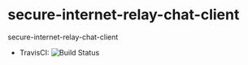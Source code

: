# secure-internet-relay-chat-client
secure-internet-relay-chat-client

* TravisCI: ![Build Status](https://travis-ci.org/danes5/secure-internet-relay-chat-client.svg?branch=master)
